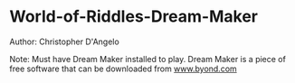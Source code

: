 # World-of-Riddles-Dream-Maker

Author: Christopher D'Angelo

Note: Must have Dream Maker installed to play. Dream Maker is a piece of
      free software that can be downloaded from www.byond.com